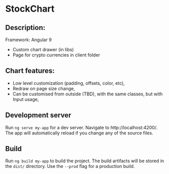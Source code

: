 # StockChart

## Description: 
Framework: Angular 9

- Custom chart drawer (in libs)
- Page for crypto currencies in client folder

## Chart features:
- Low level customization (padding, offsets, color, etc),
- Redraw on page size change,
- Can be customised from outside (TBD), with the same classes, but with Input usage,

## Development server

Run `ng serve my-app` for a dev server. Navigate to http://localhost:4200/. The app will automatically reload if you change any of the source files.

## Build

Run `ng build my-app` to build the project. The build artifacts will be stored in the `dist/` directory. Use the `--prod` flag for a production build.
